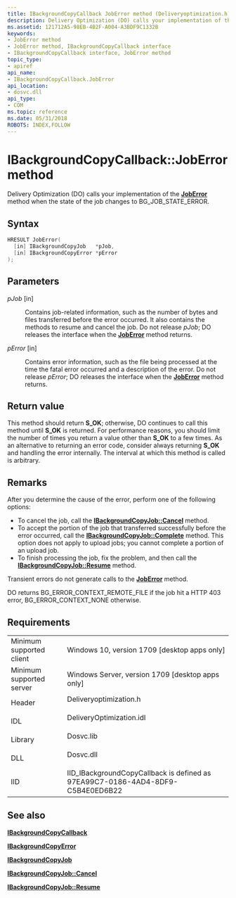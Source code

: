 ```yaml
---
title: IBackgroundCopyCallback JobError method (Deliveryoptimization.h)
description: Delivery Optimization (DO) calls your implementation of the JobError method when the state of the job changes to BG_JOB_STATE_ERROR.
ms.assetid: 121712A5-98EB-4B2F-A004-A3BDF9C1332B
keywords:
- JobError method
- JobError method, IBackgroundCopyCallback interface
- IBackgroundCopyCallback interface, JobError method
topic_type:
- apiref
api_name:
- IBackgroundCopyCallback.JobError
api_location:
- dosvc.dll
api_type:
- COM
ms.topic: reference
ms.date: 05/31/2018
ROBOTS: INDEX,FOLLOW
---
```


# IBackgroundCopyCallback::JobError method

Delivery Optimization (DO) calls your implementation of the [**JobError**](https://www.bing.com/search?q=**JobError**) method when the state of the job changes to BG_JOB_STATE_ERROR.

## Syntax


```C++
HRESULT JobError(
  [in] IBackgroundCopyJob   *pJob,
  [in] IBackgroundCopyError *pError
);
```



## Parameters

<dl> <dt>

*pJob* \[in\]
</dt> <dd>

Contains job-related information, such as the number of bytes and files transferred before the error occurred. It also contains the methods to resume and cancel the job. Do not release *pJob*; DO releases the interface when the [**JobError**](https://www.bing.com/search?q=**JobError**) method returns.

</dd> <dt>

*pError* \[in\]
</dt> <dd>

Contains error information, such as the file being processed at the time the fatal error occurred and a description of the error. Do not release *pError*; DO releases the interface when the [**JobError**](https://www.bing.com/search?q=**JobError**) method returns.

</dd> </dl>

## Return value

This method should return **S_OK**; otherwise, DO continues to call this method until **S_OK** is returned. For performance reasons, you should limit the number of times you return a value other than **S_OK** to a few times. As an alternative to returning an error code, consider always returning **S_OK** and handling the error internally. The interval at which this method is called is arbitrary.

## Remarks

After you determine the cause of the error, perform one of the following options:

-   To cancel the job, call the [**IBackgroundCopyJob::Cancel**](ibackgroundcopyjob-cancel.md) method.
-   To accept the portion of the job that transferred successfully before the error occurred, call the [**IBackgroundCopyJob::Complete**](ibackgroundcopyjob-complete.md) method. This option does not apply to upload jobs; you cannot complete a portion of an upload job.
-   To finish processing the job, fix the problem, and then call the [**IBackgroundCopyJob::Resume**](ibackgroundcopyjob-resume.md) method.

Transient errors do not generate calls to the [**JobError**](https://www.bing.com/search?q=**JobError**) method.

DO returns BG_ERROR_CONTEXT_REMOTE_FILE if the job hit a HTTP 403 error, BG_ERROR_CONTEXT_NONE otherwise.

## Requirements



|                                     |                                                                                                     |
|-------------------------------------|-----------------------------------------------------------------------------------------------------|
| Minimum supported client<br/> | Windows 10, version 1709 \[desktop apps only\]<br/>                                           |
| Minimum supported server<br/> | Windows Server, version 1709 \[desktop apps only\]<br/>                                       |
| Header<br/>                   | <dl> <dt>Deliveryoptimization.h</dt> </dl>   |
| IDL<br/>                      | <dl> <dt>DeliveryOptimization.idl</dt> </dl> |
| Library<br/>                  | <dl> <dt>Dosvc.lib</dt> </dl>                |
| DLL<br/>                      | <dl> <dt>Dosvc.dll</dt> </dl>                |
| IID<br/>                      | IID_IBackgroundCopyCallback is defined as 97EA99C7-0186-4AD4-8DF9-C5B4E0ED6B22<br/>          |



## See also

<dl> <dt>

[**IBackgroundCopyCallback**](ibackgroundcopycallback.md)
</dt> <dt>

[**IBackgroundCopyError**](ibackgroundcopyerror.md)
</dt> <dt>

[**IBackgroundCopyJob**](ibackgroundcopyjob-.md)
</dt> <dt>

[**IBackgroundCopyJob::Cancel**](ibackgroundcopyjob-cancel.md)
</dt> <dt>

[**IBackgroundCopyJob::Resume**](ibackgroundcopyjob-resume.md)
</dt> </dl>

 

 





